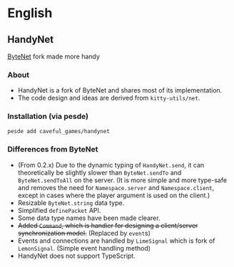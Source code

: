 # English

## HandyNet
[ByteNet](https://github.com/ffrostfall/ByteNet) fork made more handy

### About
- HandyNet is a fork of ByteNet and shares most of its implementation.
- The code design and ideas are derived from `kitty-utils/net`.

### Installation (via pesde)
```sh
pesde add caveful_games/handynet
```

### Differences from ByteNet
- (From 0.2.x) Due to the dynamic typing of `HandyNet.send`, it can theoretically be slightly slower than `ByteNet.sendTo` and `ByteNet.sendToAll` on the server. (It is more simple and more type-safe and removes the need for `Namespace.server` and `Namespace.client`, except in cases where the player argument is used on the client.)
- Resizable `ByteNet.string` data type.
- Simplified `definePacket` API.
- Some data type names have been made clearer.
- ~~Added `Command`, which is handier for designing a client/server synchronization model.~~ (Replaced by `event`s)
- Events and connections are handled by `LimeSignal` which is fork of `LemonSignal`. (Simple event handling method)
- HandyNet does not support TypeScript.
